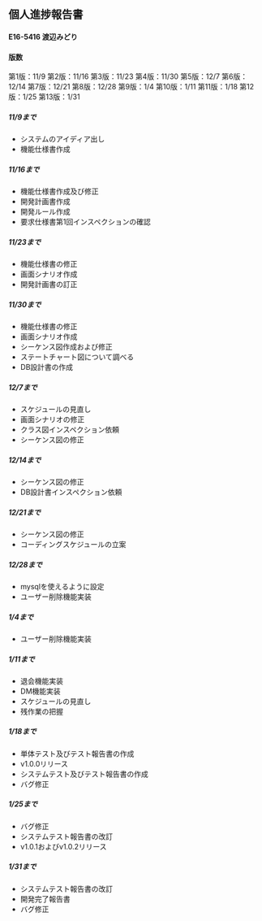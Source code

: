 ## 個人進捗報告書
#### E16-5416 渡辺みどり
#### 版数
第1版：11/9
第2版：11/16
第3版：11/23
第4版：11/30
第5版：12/7
第6版：12/14
第7版：12/21
第8版：12/28
第9版：1/4
第10版：1/11
第11版：1/18
第12版：1/25
第13版：1/31



##### 11/9まで
* システムのアイディア出し
* 機能仕様書作成


##### 11/16まで
* 機能仕様書作成及び修正
* 開発計画書作成
* 開発ルール作成
* 要求仕様書第1回インスペクションの確認

##### 11/23まで
* 機能仕様書の修正
* 画面シナリオ作成
* 開発計画書の訂正

##### 11/30まで
* 機能仕様書の修正
* 画面シナリオ作成
* シーケンス図作成および修正
* ステートチャート図について調べる
* DB設計書の作成

##### 12/7まで
* スケジュールの見直し
* 画面シナリオの修正
* クラス図インスペクション依頼
* シーケンス図の修正

##### 12/14まで
* シーケンス図の修正
* DB設計書インスペクション依頼


##### 12/21まで
* シーケンス図の修正
* コーディングスケジュールの立案


##### 12/28まで
* mysqlを使えるように設定
* ユーザー削除機能実装



##### 1/4まで
* ユーザー削除機能実装

##### 1/11まで
* 退会機能実装
* DM機能実装
* スケジュールの見直し
* 残作業の把握

##### 1/18まで
* 単体テスト及びテスト報告書の作成
* v1.0.0リリース
* システムテスト及びテスト報告書の作成
* バグ修正

##### 1/25まで
* バグ修正
* システムテスト報告書の改訂
* v1.0.1およびv1.0.2リリース

##### 1/31まで
* システムテスト報告書の改訂
* 開発完了報告書
* バグ修正
